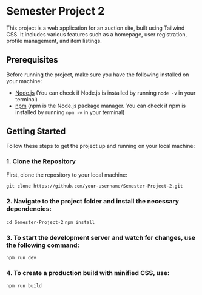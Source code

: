 # Semester Project 2

This project is a web application for an auction site, built using Tailwind CSS. It includes various features such as a homepage, user registration, profile management, and item listings.

## Prerequisites

Before running the project, make sure you have the following installed on your machine:

- [Node.js](https://nodejs.org/) (You can check if Node.js is installed by running `node -v` in your terminal)
- [npm](https://www.npmjs.com/) (npm is the Node.js package manager. You can check if npm is installed by running `npm -v` in your terminal)

## Getting Started

Follow these steps to get the project up and running on your local machine:

### 1. Clone the Repository

First, clone the repository to your local machine:

`git clone https://github.com/your-username/Semester-Project-2.git`

### 2. Navigate to the project folder and install the necessary dependencies:
`cd Semester-Project-2`
`npm install`

### 3. To start the development server and watch for changes, use the following command:
`npm run dev`

### 4. To create a production build with minified CSS, use:
`npm run build`
